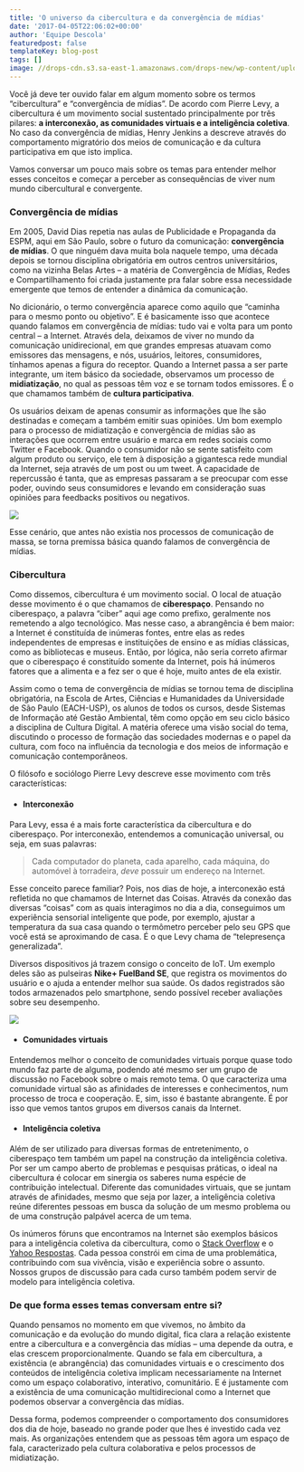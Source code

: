 ```yaml
---
title: 'O universo da cibercultura e da convergência de mídias'
date: '2017-04-05T22:06:02+00:00'
author: 'Equipe Descola'
featuredpost: false
templateKey: blog-post
tags: []
image: //drops-cdn.s3.sa-east-1.amazonaws.com/drops-new/wp-content/uploads/2017/04/05220321/cibercultura-150x150.png
---
```

Você já deve ter ouvido falar em algum momento sobre os termos “cibercultura” e “convergência de mídias”. De acordo com Pierre Levy, a cibercultura é um movimento social sustentado principalmente por três pilares: **a interconexão, as comunidades virtuais e a inteligência coletiva**. No caso da convergência de mídias, Henry Jenkins a descreve através do comportamento migratório dos meios de comunicação e da cultura participativa em que isto implica.

Vamos conversar um pouco mais sobre os temas para entender melhor esses conceitos e começar a perceber as consequências de viver num mundo cibercultural e convergente.

### Convergência de mídias

Em 2005, David Dias repetia nas aulas de Publicidade e Propaganda da ESPM, aqui em São Paulo, sobre o futuro da comunicação: **convergência de mídias**. O que ninguém dava muita bola naquele tempo, uma década depois se tornou disciplina obrigatória em outros centros universitários, como na vizinha Belas Artes – a matéria de Convergência de Mídias, Redes e Compartilhamento foi criada justamente pra falar sobre essa necessidade emergente que temos de entender a dinâmica da comunicação.

No dicionário, o termo convergência aparece como aquilo que “caminha para o mesmo ponto ou objetivo”. E é basicamente isso que acontece quando falamos em convergência de mídias: tudo vai e volta para um ponto central – a Internet. Através dela, deixamos de viver no mundo da comunicação unidirecional, em que grandes empresas atuavam como emissores das mensagens, e nós, usuários, leitores, consumidores, tínhamos apenas a figura do receptor. Quando a Internet passa a ser parte integrante, um item básico da sociedade, observamos um processo de **midiatização**, no qual as pessoas têm voz e se tornam todos emissores. É o que chamamos também de **cultura participativa**.

Os usuários deixam de apenas consumir as informações que lhe são destinadas e começam a também emitir suas opiniões. Um bom exemplo para o processo de midiatização e convergência de mídias são as interações que ocorrem entre usuário e marca em redes sociais como Twitter e Facebook. Quando o consumidor não se sente satisfeito com algum produto ou serviço, ele tem à disposição a gigantesca rede mundial da Internet, seja através de um post ou um tweet. A capacidade de repercussão é tanta, que as empresas passaram a se preocupar com esse poder, ouvindo seus consumidores e levando em consideração suas opiniões para feedbacks positivos ou negativos.

![](https://descola.org/drops/wp-content/uploads/2017/04/cocacola.png)

Esse cenário, que antes não existia nos processos de comunicação de massa, se torna premissa básica quando falamos de convergência de mídias.

### Cibercultura

Como dissemos, cibercultura é um movimento social. O local de atuação desse movimento é o que chamamos de **ciberespaço**. Pensando no ciberespaço, a palavra “ciber” aqui age como prefixo, geralmente nos remetendo a algo tecnológico. Mas nesse caso, a abrangência é bem maior: a Internet é constituída de inúmeras fontes, entre elas as redes independentes de empresas e instituições de ensino e as mídias clássicas, como as bibliotecas e museus. Então, por lógica, não seria correto afirmar que o ciberespaço é constituído somente da Internet, pois há inúmeros fatores que a alimenta e a fez ser o que é hoje, muito antes de ela existir.

Assim como o tema de convergência de mídias se tornou tema de disciplina obrigatória, na Escola de Artes, Ciências e Humanidades da Universidade de São Paulo (EACH-USP), os alunos de todos os cursos, desde Sistemas de Informação até Gestão Ambiental, têm como opção em seu ciclo básico a disciplina de Cultura Digital. A matéria oferece uma visão social do tema, discutindo o processo de formação das sociedades modernas e o papel da cultura, com foco na influência da tecnologia e dos meios de informação e comunicação contemporâneos.

O filósofo e sociólogo Pierre Levy descreve esse movimento com três características:

- #### Interconexão

Para Levy, essa é a mais forte característica da cibercultura e do ciberespaço. Por interconexão, entendemos a comunicação universal, ou seja, em suas palavras:

> Cada computador do planeta, cada aparelho, cada máquina, do automóvel à torradeira, *deve* possuir um endereço na Internet.

Esse conceito parece familiar? Pois, nos dias de hoje, a interconexão está refletida no que chamamos de Internet das Coisas. Através da conexão das diversas “coisas” com as quais interagimos no dia a dia, conseguimos um experiência sensorial inteligente que pode, por exemplo, ajustar a temperatura da sua casa quando o termômetro perceber pelo seu GPS que você está se aproximando de casa. É o que Levy chama de “telepresença generalizada”.

Diversos dispositivos já trazem consigo o conceito de IoT. Um exemplo deles são as pulseiras **Nike+ FuelBand SE**, que registra os movimentos do usuário e o ajuda a entender melhor sua saúde. Os dados registrados são todos armazenados pelo smartphone, sendo possível receber avaliações sobre seu desempenho.

![](https://descola.org/drops/wp-content/uploads/2017/04/nike-1024x591.jpg)

- #### Comunidades virtuais

Entendemos melhor o conceito de comunidades virtuais porque quase todo mundo faz parte de alguma, podendo até mesmo ser um grupo de discussão no Facebook sobre o mais remoto tema. O que caracteriza uma comunidade virtual são as afinidades de interesses e conhecimentos, num processo de troca e cooperação. E, sim, isso é bastante abrangente. É por isso que vemos tantos grupos em diversos canais da Internet.

- #### Inteligência coletiva

Além de ser utilizado para diversas formas de entretenimento, o ciberespaço tem também um papel na construção da inteligência coletiva. Por ser um campo aberto de problemas e pesquisas práticas, o ideal na cibercultura é colocar em sinergia os saberes numa espécie de contribuição intelectual. Diferente das comunidades virtuais, que se juntam através de afinidades, mesmo que seja por lazer, a inteligência coletiva reúne diferentes pessoas em busca da solução de um mesmo problema ou de uma construção palpável acerca de um tema.

Os inúmeros fóruns que encontramos na Internet são exemplos básicos para a inteligência coletiva da cibercultura, como o [Stack Overflow](https://pt.stackoverflow.com/) e o [Yahoo Respostas](https://br.answers.yahoo.com/). Cada pessoa constrói em cima de uma problemática, contribuindo com sua vivência, visão e experiência sobre o assunto. Nossos grupos de discussão para cada curso também podem servir de modelo para inteligência coletiva.

### De que forma esses temas conversam entre si?

Quando pensamos no momento em que vivemos, no âmbito da comunicação e da evolução do mundo digital, fica clara a relação existente entre a cibercultura e a convergência das mídias – uma depende da outra, e elas crescem proporcionalmente. Quando se fala em cibercultura, a existência (e abrangência) das comunidades virtuais e o crescimento dos conteúdos de inteligência coletiva implicam necessariamente na Internet como um espaço colaborativo, interativo, comunitário. E é justamente com a existência de uma comunicação multidirecional como a Internet que podemos observar a convergência das mídias.

Dessa forma, podemos compreender o comportamento dos consumidores dos dia de hoje, baseado no grande poder que lhes é investido cada vez mais. As organizações entendem que as pessoas têm agora um espaço de fala, caracterizado pela cultura colaborativa e pelos processos de midiatização.
